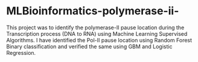 # MLBioinformatics-polymerase-ii-
This project was to identify the polymerase-II pause location during the Transcription process (DNA to RNA) using Machine Learning Supervised Algorithms. I have identified the Pol-II pause location using Random Forest Binary classification and verified the same using GBM and Logistic Regression. 
